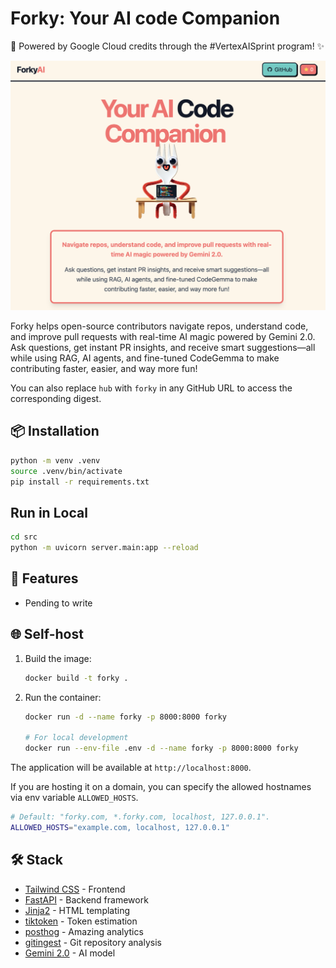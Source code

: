 
# Forky: Your AI code Companion

🌟 Powered by Google Cloud credits through the #VertexAISprint program! ✨

[![Image](./docs/frontpage.png "Forky main page")](https://gitforky.com)

Forky helps open-source contributors navigate repos, understand code, and improve pull requests with real-time AI magic powered by Gemini 2.0. Ask questions, get instant PR insights, and receive smart suggestions—all while using RAG, AI agents, and fine-tuned CodeGemma to make contributing faster, easier, and way more fun!

You can also replace `hub` with `forky` in any GitHub URL to access the corresponding digest.

## 📦 Installation

```bash
python -m venv .venv
source .venv/bin/activate
pip install -r requirements.txt
```

## Run in Local

```bash
cd src
python -m uvicorn server.main:app --reload
```

## 🚀 Features

- Pending to write

## 🌐 Self-host

1. Build the image:

   ``` bash
   docker build -t forky .

   ```

2. Run the container:

   ``` bash
   docker run -d --name forky -p 8000:8000 forky

   # For local development
   docker run --env-file .env -d --name forky -p 8000:8000 forky
   ```

The application will be available at `http://localhost:8000`.

If you are hosting it on a domain, you can specify the allowed hostnames via env variable `ALLOWED_HOSTS`.

   ```bash
   # Default: "forky.com, *.forky.com, localhost, 127.0.0.1".
   ALLOWED_HOSTS="example.com, localhost, 127.0.0.1"
   ```

## 🛠️ Stack

- [Tailwind CSS](https://tailwindcss.com) - Frontend
- [FastAPI](https://github.com/fastapi/fastapi) - Backend framework
- [Jinja2](https://jinja.palletsprojects.com) - HTML templating
- [tiktoken](https://github.com/openai/tiktoken) - Token estimation
- [posthog](https://github.com/PostHog/posthog) - Amazing analytics
- [gitingest](https://github.com/cyclotruc/gitingest) - Git repository analysis
- [Gemini 2.0](https://cloud.google.com/vertex-ai/docs/generative-ai/model-reference/gemini) - AI model
